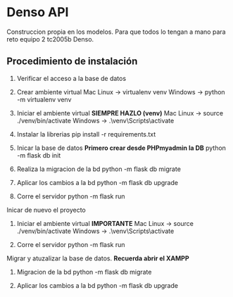 # Denso API
Construccion propia en los modelos. Para que todos lo tengan a mano para reto equipo 2 tc2005b Denso.

## Procedimiento de instalación

1. Verificar el acceso a la base de datos

2. Crear ambiente virtual
    Mac Linux -> virtualenv venv
    Windows ->  python -m virtualenv venv

3. Iniciar el ambiente virtual **SIEMPRE HAZLO (venv)**
    Mac Linux -> source ./venv/bin/activate
    Windows -> .\venv\Scripts\activate

4. Instalar la librerias
    pip install -r requirements.txt

5. Inicar la base de datos **Primero crear desde PHPmyadmin la DB**
    python -m flask db init

6. Realiza la migracion de la bd
    python -m flask db migrate

7. Aplicar los cambios a la bd
    python -m flask db upgrade

8. Corre el servidor
    python -m flask run


Inicar de nuevo el proyecto 
1. Iniciar el ambiente virtual **IMPORTANTE**
    Mac Linux -> source ./venv/bin/activate
    Windows -> .\venv\Scripts\activate


2. Corre el servidor
    python -m flask run


Migrar y atuzalizar la base de datos. **Recuerda abrir el XAMPP**
1. Migracion de la bd
    python -m flask db migrate

2. Aplicar los cambios a la bd
    python -m flask db upgrade
